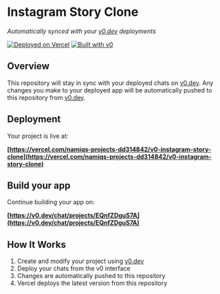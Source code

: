 # Instagram Story Clone

*Automatically synced with your [v0.dev](https://v0.dev) deployments*

[![Deployed on Vercel](https://img.shields.io/badge/Deployed%20on-Vercel-black?style=for-the-badge&logo=vercel)](https://vercel.com/namiqs-projects-dd314842/v0-instagram-story-clone)
[![Built with v0](https://img.shields.io/badge/Built%20with-v0.dev-black?style=for-the-badge)](https://v0.dev/chat/projects/EQnfZDguS7A)

## Overview

This repository will stay in sync with your deployed chats on [v0.dev](https://v0.dev).
Any changes you make to your deployed app will be automatically pushed to this repository from [v0.dev](https://v0.dev).

## Deployment

Your project is live at:

**[https://vercel.com/namiqs-projects-dd314842/v0-instagram-story-clone](https://vercel.com/namiqs-projects-dd314842/v0-instagram-story-clone)**

## Build your app

Continue building your app on:

**[https://v0.dev/chat/projects/EQnfZDguS7A](https://v0.dev/chat/projects/EQnfZDguS7A)**

## How It Works

1. Create and modify your project using [v0.dev](https://v0.dev)
2. Deploy your chats from the v0 interface
3. Changes are automatically pushed to this repository
4. Vercel deploys the latest version from this repository
